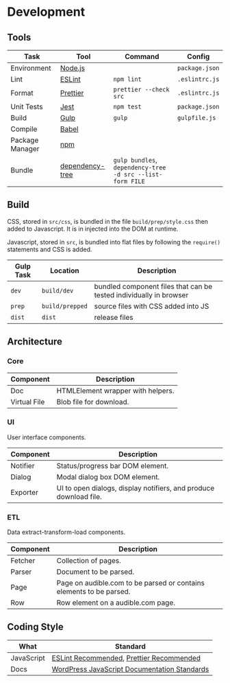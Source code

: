 Development
===========

Tools
-----

| Task              | Tool                | Command                                                   | Config         |
|-------------------|---------------------|-----------------------------------------------------------|----------------|
| Environment       | [Node.js][]         |                                                           | `package.json` |
| Lint              | [ESLint][]          | `npm lint`                                                | `.eslintrc.js` |
| Format            | [Prettier][]        | `prettier --check src`                                    | `.eslintrc.js` |
| Unit Tests        | [Jest][]            | `npm test`                                                | `package.json` |
| Build             | [Gulp][]            | `gulp`                                                    | `gulpfile.js`  |
| Compile           | [Babel][]           |                                                           |                |
| Package Manager   | [npm][]             |                                                           |                |
| Bundle            | [dependency-tree][] | `gulp bundles`, `dependency-tree -d src --list-form FILE` |                |

[Node.js]: https://nodejs.org/
[ESLint]: https://eslint.org/
[Prettier]: https://prettier.io/
[Jest]: https://jestjs.io/
[Gulp]: https://gulpjs.com/docs/en/getting-started/quick-start
[Babel]: https://babeljs.io/
[npm]: https://www.npmjs.com/
[dependency-tree]: https://github.com/dependents/node-dependency-tree

Build
-----

CSS, stored in `src/css`, is bundled in the file `build/prep/style.css` then
added to Javascript. It is in injected into the DOM at runtime.

Javascript, stored in `src`, is bundled into flat files by following the
`require()` statements and CSS is added.

| Gulp Task      | Location             | Description                                                        |
|----------------|----------------------|--------------------------------------------------------------------|
| `dev`          | `build/dev`          | bundled component files that can be tested individually in browser |
| `prep`         | `build/prepped`      | source files with CSS added into JS                                |
| `dist`         | `dist`               | release files                                                      |

Architecture
------------

### Core

| Component    | Description                                                         |
|--------------|---------------------------------------------------------------------|
| Doc          | HTMLElement wrapper with helpers.                                   |
| Virtual File | Blob file for download.                                             |

### UI

User interface components.

| Component    | Description                                                         |
|--------------|---------------------------------------------------------------------|
| Notifier     | Status/progress bar DOM element.                                    |
| Dialog       | Modal dialog box DOM element.                                       |
| Exporter     | UI to open dialogs, display notifiers, and produce download file.   |

### ETL

Data extract-transform-load components.

| Component    | Description                                                         |
|--------------|---------------------------------------------------------------------|
| Fetcher      | Collection of pages.                                                |
| Parser       | Document to be parsed.                                              |
| Page         | Page on audible.com to be parsed or contains elements to be parsed. |
| Row          | Row element on a audible.com page.                                  |

Coding Style
------------

| What       | Standard                                         |
|------------|--------------------------------------------------|
| JavaScript | [ESLint Recommended][], [Prettier Recommended][] |
| Docs       | [WordPress JavaScript Documentation Standards][] |

[ESLint Recommended]: https://eslint.org/docs/latest/rules/
[Prettier Recommended]: https://github.com/prettier/eslint-plugin-prettier
[WordPress JavaScript Documentation Standards]: https://developer.wordpress.org/coding-standards/inline-documentation-standards/javascript/
